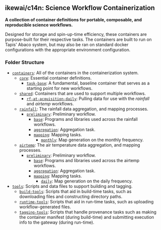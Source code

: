 ## ikewai/c14n: Science Workflow Containerization

**A collection of container definitions for portable, composable, and reproducible science workflows.**

Designed for storage and spin-up-time efficiency, these containers are purpose-built for their respective tasks. The containers are built to run on Tapis' Abaco system, but may also be ran on standard docker configurations with the appropriate environment configuration.

### Folder Structure
* [`containers`](/containers): All of the containers in the containerization system.
	* [`core`](/containers/core): Essential container definitions.
        * [`task-base`](/containers/core/task-base): A fundamental, baseline container that serves as a starting point for new workflows.
    * [`shared`](/containers/shared): Containers that are used to support multiple workflows.
	    * [`rf-at-acquisition-daily`](/containers/shared/rf-at-acquisition-daily): Pulling data for use with the _rainfall_ and _airtemp_ workflows.
    * [`rainfall`](/containers/rainfall): The rainfall data aggregation, and mapping processes.
	    * [`preliminary`](/containers/rainfall/preliminary): Preliminary workflow.
			* [`base`](/containers/rainfall/preliminary/base): Programs and libraries used across the rainfall workflows.
		    * [`aggregation`](/containers/rainfall/preliminary/aggregation): Aggregation task.
		    * [`mapping`](/containers/rainfall/preliminary/mapping): Mapping tasks.
				* [`monthly`](/containers/rainfall/preliminary/mapping/monthly): Map generation on the monthly frequency.
    * [`airtemp`](/containers/airtemp): The air temperature data aggregation, and mapping processes.
	    * [`preliminary`](/containers/airtemp/preliminary): Preliminary workflow.
			* [`base`](/containers/airtemp/preliminary/base): Programs and libraries used across the airtemp workflows.
		    * [`aggregation`](/containers/airtemp/preliminary/aggregation): Aggregation task. 
		    * [`mapping`](/containers/airtemp/preliminary/mapping): Mapping tasks.
				* [`daily`](/containers/airtemp/preliminary/mapping/daily): Map generation on the daily frequency.
 * [`tools`](/tools): Scripts and data files to support building and tagging.
	 * [`build-tools`](/tools/build-tools): Scripts that aid in build-time tasks, such as downloading files and constructing directory paths.
	 * [`runtime-tools`](/tools/runtime-tools): Scripts that aid in run-time tasks, such as uploading workflow-generated files.
	 * [`tagging-tools`](/tools/tagging-tools): Scripts that handle provenance tasks such as making the container manifest (during build-time) and submitting execution info to the gateway (during run-time).